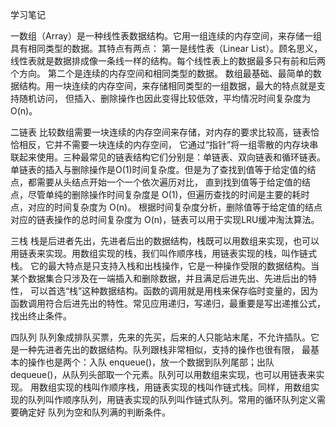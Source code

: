 学习笔记

一数组（Array）是一种线性表数据结构。它用一组连续的内存空间，来存储一组具有相同类型的数据。其特点有两点：
第一是线性表（Linear List）。顾名思义，线性表就是数据排成像一条线一样的结构。每个线性表上的数据最多只有前和后两个方向。
第二个是连续的内存空间和相同类型的数据。
数组最基础、最简单的数据结构。用一块连续的内存空间，来存储相同类型的一组数据，最大的特点就是支持随机访问，
但插入、删除操作也因此变得比较低效，平均情况时间复杂度为 O(n)。

二链表  比较数组需要一块连续的内存空间来存储，对内存的要求比较高，链表恰恰相反，它并不需要一块连续的内存空间，
它通过“指针”将一组零散的内存块串联起来使用。三种最常见的链表结构它们分别是：单链表、双向链表和循环链表。
单链表的插入与删除操作是O(1)时间复杂度。但是为了查找到值等于给定值的结点，都需要从头结点开始一个一个依次遍历对比，
直到找到值等于给定值的结点，尽管单纯的删除操作时间复杂度是 O(1)，但遍历查找的时间是主要的耗时点，对应的时间复杂度为 O(n)。
根据时间复杂度分析，删除值等于给定值的结点对应的链表操作的总时间复杂度为 O(n)，链表可以用于实现LRU缓冲淘汰算法。

三栈 栈是后进者先出，先进者后出的数据结构，栈既可以用数组来实现，也可以用链表来实现。用数组实现的栈，我们叫作顺序栈，用链表实现的栈，叫作链式栈。
它的最大特点是只支持入栈和出栈操作，它是一种操作受限的数据结构。当某个数据集合只涉及在一端插入和删除数据，并且满足后进先出、先进后出的特性，
可以首选“栈”这种数据结构。函数的调用就是用栈来保存临时变量的，因为函数调用符合后进先出的特性。常见应用递归，写递归，最重要是写出递推公式，
找出终止条件。

四队列 队列象成排队买票，先来的先买，后来的人只能站末尾，不允许插队。它是一种先进者先出的数据结构。队列跟栈非常相似，支持的操作也很有限，
最基本的操作也是两个：入队 enqueue()，放一个数据到队列尾部；出队 dequeue()，从队列头部取一个元素。队列可以用数组来实现，也可以用链表来实现。
用数组实现的栈叫作顺序栈，用链表实现的栈叫作链式栈。同样，用数组实现的队列叫作顺序队列，用链表实现的队列叫作链式队列。常用的循环队列定义需要确定好
队列为空和队列满的判断条件。